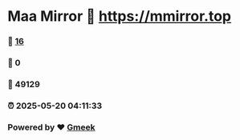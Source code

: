 # Maa Mirror :link: https://mmirror.top 
### :page_facing_up: [16](https://mmirror.top/tag.html) 
### :speech_balloon: 0 
### :hibiscus: 49129 
### :alarm_clock: 2025-05-20 04:11:33 
### Powered by :heart: [Gmeek](https://github.com/Meekdai/Gmeek)
